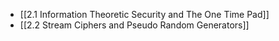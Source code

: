 - [[2.1 Information Theoretic Security and The One Time Pad]]
- [[2.2 Stream Ciphers and Pseudo Random Generators]]
